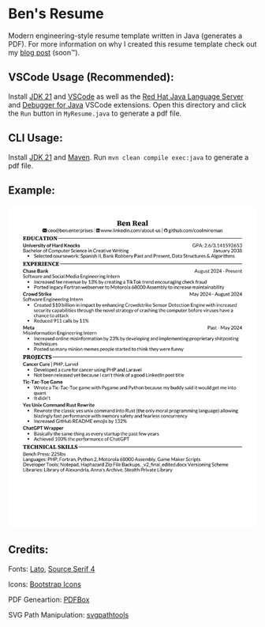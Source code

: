 # Ben's Resume

Modern engineering-style resume template written in Java (generates a PDF). For more information on why I created this resume template check out my [blog post](https://ben.enterprises/java-resume) (soon™).

## VSCode Usage (Recommended):

Install [JDK 21](https://adoptium.net/temurin/releases/?version=21&package=jdk) and [VSCode](https://code.visualstudio.com/) as well as the [Red Hat Java Language Server](https://marketplace.visualstudio.com/items?itemName=redhat.java) and [Debugger for Java](https://marketplace.visualstudio.com/items?itemName=vscjava.vscode-java-debug) VSCode extensions. Open this directory and click the `Run` button in `MyResume.java` to generate a pdf file.

## CLI Usage:

Install [JDK 21](https://adoptium.net/temurin/releases/?version=21&package=jdk) and [Maven](https://maven.apache.org/install.html). Run `mvn clean compile exec:java` to generate a pdf file.

## Example:

[![Example resume](example/example-resume.svg)](example/example-resume.pdf)

## Credits:

Fonts: [Lato](https://fonts.google.com/specimen/Lato), [Source Serif 4](https://fonts.google.com/specimen/Source+Serif+4)

Icons: [Bootstrap Icons](https://icons.getbootstrap.com/)

PDF Geneartion: [PDFBox](https://pdfbox.apache.org/)

SVG Path Manipulation: [svgpathtools](https://pypi.org/project/svgpathtools/)